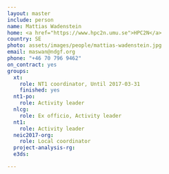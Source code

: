 ```yaml
---
layout: master
include: person
name: Mattias Wadenstein
home: <a href="https://www.hpc2n.umu.se">HPC2N</a>
country: SE
photo: assets/images/people/mattias-wadenstein.jpg
email: maswan@ndgf.org
phone: "+46 70 796 9462"
on_contract: yes
groups:
  xt:
    role: NT1 coordinator, Until 2017-03-31
    finished: yes
  nt1-po:
    role: Activity leader
  nlcg:
    role: Ex officio, Activity leader
  nt1:
    role: Activity leader
  neic2017-org:
    role: Local coordinator
  project-analysis-rg:
  e3ds:

---
```

